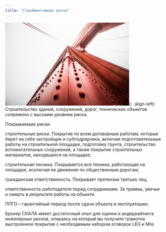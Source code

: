 ```yaml
---
title: "Строймонтажные риски"
---
```


![image-left](/assets/images/reinsurance/build.jpg){: .align-left}
Строительство зданий, сооружений, дорог, технических объектов сопряжено с высоким уровнем риска. 

Покрываемые риски:
 
строительные риски. Покрытие по всем договорным работам, которые берет на себя застройщик и субподрядчики, включая подготовительные работы на строительной площадке, подготовку грунта, строительство вспомогательных сооружений, а также покрытие строительных материалов, находящихся на площадке;

строительная техника. Покрывается вся техника, работающая на площадке, исключая ее движение по общественным дорогам;

гражданская ответственность. Покрывает претензии третьих лиц;

ответственность работодателя перед сотрудниками. За травмы, увечья и смерть в результате работы на объекте.

ППГО – гарантийный период после сдачи объекта в эксплуатацию.

Брокер СКАЛА имеет достаточный опыт для оценки и андеррайтинга инженерных рисков, опираясь на который вы получите грамотно выстроенное покрытие с необходимым набором оговорок LEG и Mre.
